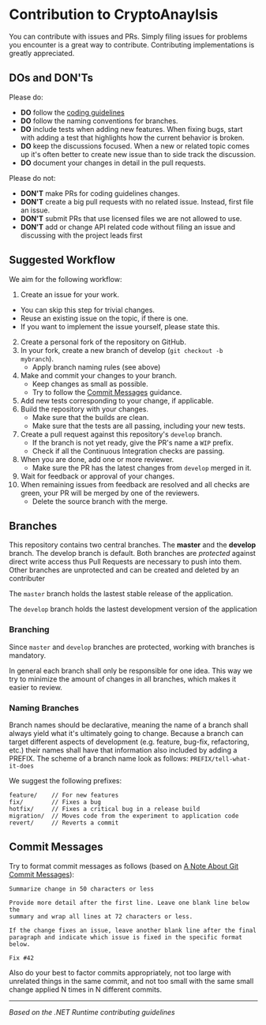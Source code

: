 # Contribution to CryptoAnaylsis
You can contribute with issues and PRs. Simply filing issues for problems you encounter is a great 
way to contribute. Contributing implementations is greatly appreciated.

## DOs and DON'Ts
Please do:
- **DO** follow the [coding guidelines](CODING.md)
- **DO** follow the naming conventions for branches.
- **DO** include tests when adding new features. When fixing bugs, start with adding a test that highlights how the current behavior is broken.
- **DO** keep the discussions focused. When a new or related topic comes up it's often better to create new issue than to side track the discussion.
- **DO** document your changes in detail in the pull requests.

Please do not:
- **DON'T** make PRs for coding guidelines changes.
- **DON'T** create a big pull requests with no related issue. Instead, first file an issue.
- **DON'T** submit PRs that use licensed files we are not allowed to use.
- **DON'T** add or change API related code without filing an issue and discussing with the project leads first

## Suggested Workflow

We aim for the following workflow:

1. Create an issue for your work.
  - You can skip this step for trivial changes.
  - Reuse an existing issue on the topic, if there is one.
  - If you want to implement the issue yourself, please state this. 
2. Create a personal fork of the repository on GitHub. 
3. In your fork, create a new branch of develop (`git checkout -b mybranch`).
    - Apply branch naming rules (see above)
3. Make and commit your changes to your branch.
    - Keep changes as small as possible.
    - Try to follow the [Commit Messages](#commit-messages) guidance.
4. Add new tests corresponding to your change, if applicable.
5. Build the repository with your changes.
    - Make sure that the builds are clean.
    - Make sure that the tests are all passing, including your new tests.
6. Create a pull request against this repository's `develop` branch.
    - If the branch is not yet ready, give the PR's name a `WIP` prefix. 
    - Check if all the Continuous Integration checks are passing.
7. When you are done, add one or more reviewer.
    - Make sure the PR has the latest changes from `develop` merged in it.
8. Wait for feedback or approval of your changes.
9. When remaining issues from feedback are resolved and all checks are green, your PR will be merged by one of the reviewers.
    - Delete the source branch with the merge.


## Branches

This repository contains two central branches. The **master** and the **develop** branch. The develop branch is default.
Both branches are *protected* against direct write access thus Pull Requests are necessary to push into them. 
Other branches are unprotected and can be created and deleted by an contributer

The `master` branch holds the lastest stable release of the application.

The `develop` branch holds the lastest development version of the application

### Branching
Since `master` and `develop` branches are protected, working with branches is mandatory. 

In general each branch shall only be responsible for one idea. 
This way we try to minimize the amount of changes in all branches, which makes it easier to review.

### Naming Branches
Branch names should be declarative, meaning the name of a branch shall always yield what it's ultimately going to change.
Because a branch can target different aspects of development (e.g. feature, bug-fix, refactoring, etc.) 
their names shall have that information also included by adding a PREFIX. 
The scheme of a branch name look as follows: `PREFIX/tell-what-it-does`

We suggest the following prefixes:
```
feature/    // For new features
fix/        // Fixes a bug
hotfix/     // Fixes a critical bug in a release build
migration/  // Moves code from the experiment to application code
revert/     // Reverts a commit
```

## Commit Messages

Try to format commit messages as follows (based on [A Note About Git Commit Messages](http://tbaggery.com/2008/04/19/a-note-about-git-commit-messages.html)):

```
Summarize change in 50 characters or less

Provide more detail after the first line. Leave one blank line below the
summary and wrap all lines at 72 characters or less.

If the change fixes an issue, leave another blank line after the final
paragraph and indicate which issue is fixed in the specific format
below.

Fix #42
```

Also do your best to factor commits appropriately, not too large with unrelated things in the same commit, and not too small with the same small change applied N times in N different commits.


---
*Based on the .NET Runtime contributing guidelines*